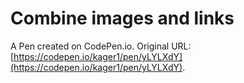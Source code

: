 # Combine images and links

A Pen created on CodePen.io. Original URL: [https://codepen.io/kager1/pen/yLYLXdY](https://codepen.io/kager1/pen/yLYLXdY).


